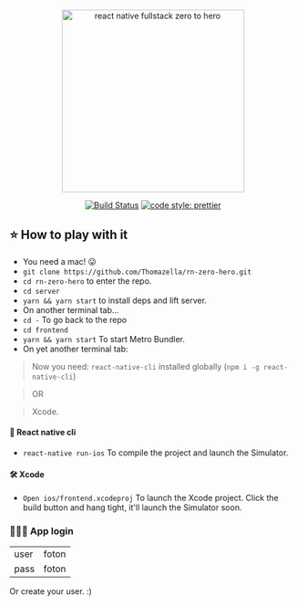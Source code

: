 <br>
<p align="center">
  <img src="https://user-images.githubusercontent.com/15015324/46571121-b3b96c00-c945-11e8-82e1-a5c87ce4171d.png" alt="react native fullstack zero to hero" width="320" />
</p>
<p align="center">
  <a href="https://travis-ci.org/Thomazella/rn-zero-hero"><img src="https://img.shields.io/travis/Thomazella/rn-zero-hero/master.svg?style=flat-square" alt="Build Status" /></a>
  <a href="https://github.com/prettier/prettier">
    <img alt="code style: prettier" src="https://img.shields.io/badge/code_style-prettier-ff69b4.svg?style=flat-square">
  </a>
</p>

## ⭐️ How to play with it

- You need a mac! 😛
- `git clone https://github.com/Thomazella/rn-zero-hero.git`
- `cd rn-zero-hero` to enter the repo.
- `cd server`
- `yarn && yarn start` to install deps and lift server.
-  On another terminal tab...
- `cd -` To go back to the repo
- `cd frontend`
- `yarn && yarn start` To start Metro Bundler.
-  On yet another terminal tab:

>Now you need: `react-native-cli` installed globally (`npm i -g react-native-cli`)

>OR

>Xcode.

#### 🤖  React native cli

- `react-native run-ios` To compile the project and launch the Simulator.

#### 🛠  Xcode

- `Open ios/frontend.xcodeproj` To launch the Xcode project. Click the build button and hang tight, it'll launch the Simulator soon.

### 👩🏻‍💻 App login
|  |  |
|--|--|
|user| foton |
|pass| foton |

Or create your user. :)
